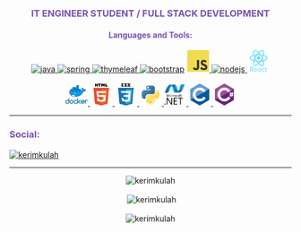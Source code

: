 <h3 align=center style="color:#7952B3">IT ENGINEER STUDENT / FULL STACK DEVELOPMENT</h2>
<h4 align=center style="color:#7952B3">Languages and Tools:</h2>

<div align=center>
<a href="https://www.java.com/" target="_blank" rel="noreferrer"> <img src="https://www.svgrepo.com/show/184143/java.svg" alt="java" width="40" height="40"/> </a>
<a href="https://spring.io/" target="_blank" rel="noreferrer"> <img src="https://cdn.worldvectorlogo.com/logos/spring-3.svg" alt="spring" width="40" height="40"/> </a>
<a href="https://www.thymeleaf.org/" target="_blank" rel="noreferrer"> <img src="https://avatars.githubusercontent.com/u/1492367?s=200&v=4" alt="thymeleaf" width="40" height="40"/> </a>
<a href="https://getbootstrap.com" target="_blank" rel="noreferrer"> <img src="https://upload.wikimedia.org/wikipedia/commons/thumb/b/b2/Bootstrap_logo.svg/2560px-Bootstrap_logo.svg.png" alt="bootstrap" width="45" height="40"/></a> 
<a href="https://developer.mozilla.org/en-US/docs/Web/JavaScript" target="_blank" rel="noreferrer"> <img src="https://raw.githubusercontent.com/devicons/devicon/master/icons/javascript/javascript-original.svg" alt="javascript" width="40" height="40"/> </a> 
<a href="https://nodejs.org" target="_blank" rel="noreferrer"> <img src="https://upload.wikimedia.org/wikipedia/commons/d/d9/Node.js_logo.svg" alt="nodejs" width="40" height="40"/> </a>  
<a href="https://reactjs.org/" target="_blank" rel="noreferrer"> <img src="https://raw.githubusercontent.com/devicons/devicon/master/icons/react/react-original-wordmark.svg" alt="react" width="40" height="40"/> </a>
</div>
<br>
<div align=center>
<a href="https://www.java.com/" target="_blank" rel="noreferrer"> <img src="https://raw.githubusercontent.com/github/explore/80688e429a7d4ef2fca1e82350fe8e3517d3494d/topics/docker/docker.png" alt="docker" width="40" height="40"/> </a>
<a href="https://www.w3.org/html/" target="_blank" rel="noreferrer"> <img src="https://raw.githubusercontent.com/devicons/devicon/master/icons/html5/html5-original-wordmark.svg" alt="html5" width="40" height="40"/> </a> 
<a href="https://www.w3schools.com/css/" target="_blank" rel="noreferrer"> <img src="https://raw.githubusercontent.com/devicons/devicon/master/icons/css3/css3-original-wordmark.svg" alt="css3" width="40" height="40"/> </a>
<a href="https://www.python.org" target="_blank" rel="noreferrer"> <img src="https://raw.githubusercontent.com/devicons/devicon/master/icons/python/python-original.svg" alt="python" width="40" height="40"/> </a> 
<a href="https://dotnet.microsoft.com/" target="_blank" rel="noreferrer"> <img src="https://raw.githubusercontent.com/devicons/devicon/master/icons/dot-net/dot-net-original-wordmark.svg" alt="dotnet" width="40" height="40"/> </a> 
<a href="https://www.cprogramming.com/" target="_blank" rel="noreferrer"> <img src="https://raw.githubusercontent.com/devicons/devicon/master/icons/c/c-original.svg" alt="c" width="40" height="40"/> </a> 
<a href="https://www.w3schools.com/cs/" target="_blank" rel="noreferrer"> <img src="https://raw.githubusercontent.com/devicons/devicon/master/icons/csharp/csharp-original.svg" alt="csharp" width="40" height="40"/> </a>
</div>

------
<h3 align="left" style="color:#7952B3">Social:</h3>
<p align="left">
<a href="https://linkedin.com/in/kerimkulah" target="blank"><img align="center" src="https://raw.githubusercontent.com/rahuldkjain/github-profile-readme-generator/master/src/images/icons/Social/linked-in-alt.svg" alt="kerimkulah" height="30" width="40" /></a>
</p>

------

<div align=center><img src="https://github-readme-stats.vercel.app/api/top-langs?username=kerimkulah&show_icons=true&locale=en&layout=compact" alt="kerimkulah" /></div>
<br>
<div align=center>&nbsp;<img src="https://github-readme-stats.vercel.app/api?username=kerimkulah&show_icons=true&locale=en" alt="kerimkulah" /></div>
<br>
<div align=center><img src="https://github-readme-streak-stats.herokuapp.com/?user=kerimkulah&" alt="kerimkulah" /></div>
<br>
